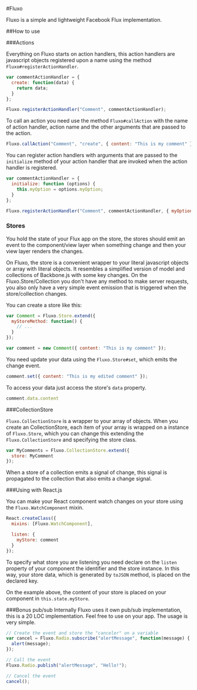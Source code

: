 #Fluxo

Fluxo is a simple and lightweight Facebook Flux implementation.

##How to use

###Actions

Everything on Fluxo starts on action handlers, this action handlers are
javascript objects registered upon a name using the method `Fluxo#registerActionHandler`.

```javascript
var commentActionHandler = {
  create: function(data) {
    return data;
  }
};

Fluxo.registerActionHandler("Comment", commentActionHandler);
```

To call an action you need use the method `Fluxo#callAction` with the name of
action handler, action name and the other arguments that are passed to the action.

```javascript
Fluxo.callAction("Comment", "create", { content: "This is my comment" });
```

You can register action handlers with arguments that are passed to the `initialize`
method of your action handler that are invoked when the action handler is registered.

```javascript
var commentActionHandler = {
  initialize: function (options) {
    this.myOption = options.myOption;
  }
};

Fluxo.registerActionHandler("Comment", commentActionHandler, { myOption: true });
```

### Stores

You hold the state of your Flux app on the store, the stores should emit an event
to the component/view layer when something change and then your view layer renders the
changes.

On Fluxo, the store is a convenient wrapper to your literal javascript objects or
array with literal objects. It resembles a simplified version of model and
collections of Backbone.js with some key changes. On the Fluxo.Store/Collection
you don't have any method to make server requests, you also only have a very simple
event emission that is triggered when the store/collection changes.

You can create a store like this:

```javascript
var Comment = Fluxo.Store.extend({
  myStoreMethod: function() {
    // ...
  }
});

var comment = new Comment({ content: "This is my comment" });
```

You need update your data using the `Fluxo.Store#set`, which emits the change
event.

```javascript
comment.set({ content: "This is my edited comment" });
```

To access your data just access the store's `data` property.

```javascript
comment.data.content
```

###CollectionStore

`Fluxo.CollectionStore` is a wrapper to your array of objects. When you create
an CollectionStore, each item of your array is wrapped on a instance of `Fluxo.Store`,
which you can change this extending the `Fluxo.CollectionStore` and specifying the
store class.

```javascript
var MyComments = Fluxo.CollectionStore.extend({
  store: MyComment
});
```

When a store of a collection emits a signal of change, this signal is propagated
to the collection that also emits a change signal.

###Using with React.js

You can make your React component watch changes on your store using the `Fluxo.WatchComponent`
mixin.

```javascript
React.createClass({
  mixins: [Fluxo.WatchComponent],

  listen: {
    myStore: comment
  }
});
```

To specify what store you are listening you need declare on the `listen` property of
your component the identifier and the store instance. In this way, your store data,
which is generated by `toJSON` method, is placed on the declared key.

On the example above, the content of your store is placed on your component in
`this.state.myStore`.

###Bonus pub/sub
Internally Fluxo uses it own pub/sub implementation, this is a 20 LOC implementation.
Feel free to use on your app. The usage is very simple.

```javascript
// Create the event and store the "canceler" on a variable
var cancel = Fluxo.Radio.subscribe("alertMessage", function(message) {
  alert(message);
});

// Call the event
Fluxo.Radio.publish("alertMessage", "Hello!");

// Cancel the event
cancel();
```
